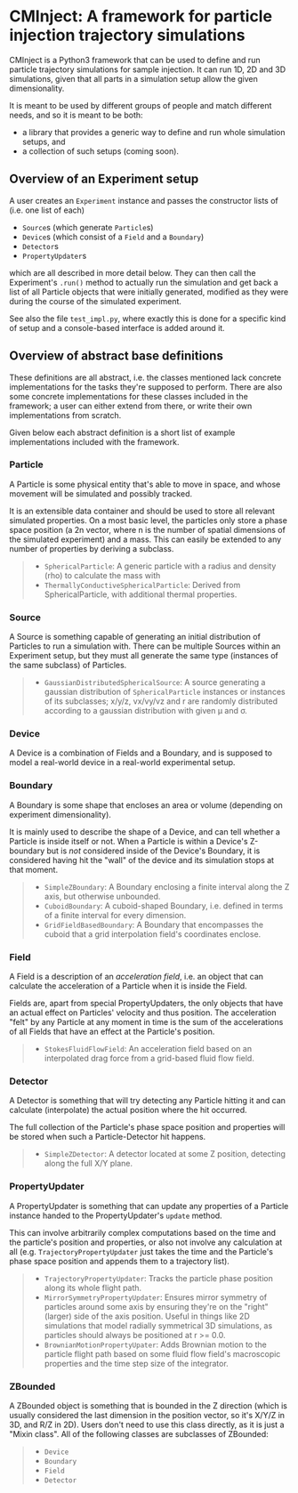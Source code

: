 # CMInject: A framework for particle injection trajectory simulations

CMInject is a Python3 framework that can be used to define and run particle trajectory simulations
for sample injection. It can run 1D, 2D and 3D simulations, given that all parts in a simulation setup allow
the given dimensionality.

It is meant to be used by different groups of people and match different needs, and so it is meant to be both:

- a library that provides a generic way to define and run whole simulation setups, and
- a collection of such setups (coming soon).


## Overview of an Experiment setup
A user creates an `Experiment` instance and passes the constructor lists of (i.e. one list of each)

- `Source`s (which generate `Particle`s)
- `Device`s (which consist of a `Field` and a `Boundary`)
- `Detector`s
- `PropertyUpdater`s

which are all described in more detail below. They can then call the Experiment's `.run()` method
to actually run the simulation and get back a list of all Particle objects that were initially generated,
modified as they were during the course of the simulated experiment.

See also the file `test_impl.py`, where exactly this is done for a specific kind of setup
and a console-based interface is added around it.

## Overview of abstract base definitions

These definitions are all abstract, i.e. the classes mentioned lack concrete implementations
for the tasks they're supposed to perform. There are also some concrete implementations for these classes
included in the framework; a user can either extend from there, or write their own implementations
from scratch.

Given below each abstract definition is a short list of example implementations included with the framework.

### Particle
A Particle is some physical entity that's able to move in space, and whose movement will be simulated
and possibly tracked.

It is an extensible data container and should be used to store all relevant simulated properties. On a
most basic level, the particles only store a phase space position (a 2n vector, where n is the number of
spatial dimensions of the simulated experiment) and a mass. This can easily be extended to any number
of properties by deriving a subclass.

> - `SphericalParticle`: A generic particle with a radius and density (rho) to calculate the mass with
> - `ThermallyConductiveSphericalParticle`: Derived from SphericalParticle, with additional thermal properties.

### Source
A Source is something capable of generating an initial distribution of Particles to run a simulation with.
There can be multiple Sources within an Experiment setup, but they must all generate the same type
(instances of the same subclass) of Particles.

> - `GaussianDistributedSphericalSource`: A source generating a gaussian distribution of `SphericalParticle` instances or instances
of its subclasses; x/y/z, vx/vy/vz and r are randomly distributed according to a gaussian distribution with given μ and σ.

### Device
A Device is a combination of Fields and a Boundary, and is supposed to model a real-world
device in a real-world experimental setup.

### Boundary
A Boundary is some shape that encloses an area or volume (depending on experiment dimensionality).

It is mainly used to describe the shape of a Device, and can tell whether a Particle is inside itself
or not. When a Particle is within a Device's Z-boundary but is *not* considered inside of the Device's
Boundary, it is considered having hit the "wall" of the device and its simulation stops at that moment.

> - `SimpleZBoundary`: A Boundary enclosing a finite interval along the Z axis, but otherwise unbounded.
> - `CuboidBoundary`: A cuboid-shaped Boundary, i.e. defined in terms of a finite interval for every dimension.
> - `GridFieldBasedBoundary`: A Boundary that encompasses the cuboid that a grid interpolation field's coordinates enclose.

### Field
A Field is a description of an _acceleration field_, i.e. an object that can calculate the acceleration
of a Particle when it is inside the Field.

Fields are, apart from special PropertyUpdaters, the only objects that have an actual effect on Particles'
velocity and thus position. The acceleration "felt" by any Particle at any moment in time is the sum of
the accelerations of all Fields that have an effect at the Particle's position.

> - `StokesFluidFlowField`: An acceleration field based on an interpolated drag force from a grid-based fluid flow field.

### Detector
A Detector is something that will try detecting any Particle hitting it and can calculate (interpolate)
the actual position where the hit occurred.

The full collection of the Particle's phase space position and properties will be stored when such a
Particle-Detector hit happens.

> - `SimpleZDetector`: A detector located at some Z position, detecting along the full X/Y plane.

### PropertyUpdater
A PropertyUpdater is something that can update any properties of a Particle instance handed to the
PropertyUpdater's `update` method.

This can involve arbitrarily complex computations based on the time and the particle's
position and properties, or also not involve any calculation at all
(e.g. `TrajectoryPropertyUpdater` just takes the time and the Particle's phase space position
and appends them to a trajectory list).

> - `TrajectoryPropertyUpdater`: Tracks the particle phase position along its whole flight path.
> - `MirrorSymmetryPropertyUpdater`: Ensures mirror symmetry of particles around some axis by ensuring they're on the
 "right" (larger) side of the axis position. Useful in things like 2D simulations that model radially symmetrical
 3D simulations, as particles should always be positioned at r >= 0.0.
> - `BrownianMotionPropertyUpater`: Adds Brownian motion to the particle flight path based on some fluid flow field's
macroscopic properties and the time step size of the integrator.

### ZBounded
A ZBounded object is something that is bounded in the Z direction (which is usually considered the last
dimension in the position vector, so it's X/Y/Z in 3D, and R/Z in 2D). Users don't need to use this
class directly, as it is just a "Mixin class". All of the following classes are subclasses of ZBounded:

> - `Device`
> - `Boundary`
> - `Field`
> - `Detector`